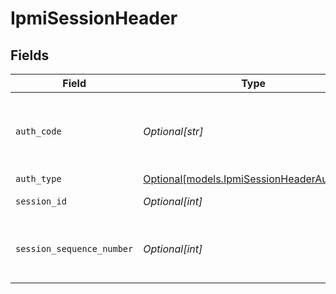 # IpmiSessionHeader


## Fields

| Field                                                                                | Type                                                                                 | Required                                                                             | Description                                                                          |
| ------------------------------------------------------------------------------------ | ------------------------------------------------------------------------------------ | ------------------------------------------------------------------------------------ | ------------------------------------------------------------------------------------ |
| `auth_code`                                                                          | *Optional[str]*                                                                      | :heavy_minus_sign:                                                                   | The 16-byte authentication code; not present if auth_type is None.                   |
| `auth_type`                                                                          | [Optional[models.IpmiSessionHeaderAuthType]](../models/ipmisessionheaderauthtype.md) | :heavy_minus_sign:                                                                   | N/A                                                                                  |
| `session_id`                                                                         | *Optional[int]*                                                                      | :heavy_minus_sign:                                                                   | The ID of this sessiod.                                                              |
| `session_sequence_number`                                                            | *Optional[int]*                                                                      | :heavy_minus_sign:                                                                   | The session sequence number of this packet in the session                            |